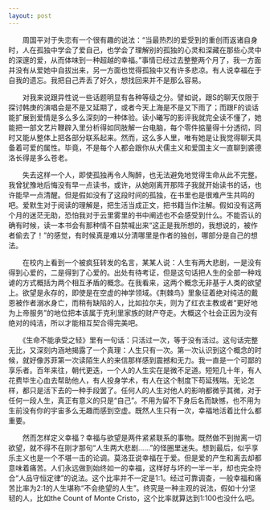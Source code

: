 ```yaml
---
layout: post
---
```

　　周国平对于失恋有一个很有趣的说法：“当最热烈的爱受到的重创而返诸自身时，人在孤独中学会了爱自己，也学会了理解别的孤独的心灵和深藏在那些心灵中的深邃的爱，从而体味到一种超越的幸福。”事情已经过去整整两个月了，我一方面并没有从爱她中自拔出来，另一方面也觉得孤独中又有许多悲凉。有人说幸福在于自我的遗忘。我把自己弄丢了好久，想找回来并不是那么容易。

　　对我来说跟异性说一些话题明显有各种等级之分。譬如说，跟S的聊天仅限于探讨韩庚的演唱会是不是又延期了，或者今天上海是不是又下雨了；而跟F的谈话能扩展到爱情是多么多么深刻的一种体验。读小曦写的影评我就完全读不懂了，她能把一部文艺片鞭辟入里分析得如同肢解一台电脑，每个零件掂量得十分透彻，同时又能从整体上把各部分联系起来。然而，这么多人里，唯有她是让我觉得聊天具备着可爱的属性。毕竟，不是每个人都会跟你从犬儒主义和爱国主义一直聊到裘德洛长得是多么苍老。

　　失去这样一个人，即使孤独再令人陶醉，也无法避免地觉得生命从此不完整。我曾犹豫地后悔没有早一点读书，或许，从她刚离开那阵子我就开始读书的话，也许能早一点清醒。但是假如没有了这段时间的孤独，在书里也是很难产生共鸣的吧。爱默生对于阅读的理解是，把生活当成正文，把书籍当作注解。假如没有这两个月的迷茫无助，恐怕我对于云里雾里的书中阐述也不会感受到什么。不能否认的确有时候，读一本书会有那种情不自禁喊出来“这正是我所想的，我想说的，被作者偷去了！”的感觉，有时候真是难以分清哪里是作者的独创，哪部分是自己的想法。

　　在校内上看到一个被疯狂转发的名言，某某人说：人生有两大悲剧，一是没有得到心爱的，二是得到了心爱的。出处有待考证，但是这句话把人生的全部一种戏谑的方式概括为两个相互矛盾的概念。在我看来，这两个概念无非基于人类的欲望上。欲望是永存的，即使是在空虚的神学领域。《荆棘鸟》里象征着绝对纯洁的戴恩被作者溺水身亡，而稍有缺陷的人，比如拉尔夫，则为了红衣主教或者“更好地为上帝服务”的地位把本该属于克利里家族的财产夺走。大概这个社会正因为没有绝对的纯洁，所以才能相互契合得完美吧。

　　《生命不能承受之轻》里有一句话：只活过一次，等于没有活过。这句话完整无比，又深刻内涵地揭露了一个真理：人生只有一次。第一次认识到这个概念的时候，就好像苏菲第一次读陌生人的来信那样感到震撼和无力。我一直是一个可鄙的享乐者。百年来往，朝代更迭，一个人的人生实在是微不足道。短短几十年，有人花费毕生心血去帮助他人，有人投身学术，有人在这个制度下苟延残喘。无论怎样，都只是活下去的一种手段罢了。任何人的人生对他人的影响都微乎其微，对于任何一段人生，真正有意义的只是“自己”。不用为留不下身后名而缺憾，也不用为生前没有你的宇宙多么无趣而感到空虚。既然人生只有一次，幸福地活着比什么都重要。

　　然而怎样定义幸福？幸福与欲望是两件紧紧联系的事物。既然做不到抛离一切欲望，就不得不在刚才那句“人生两大悲剧……”的怪圈里迷失。想到最后，似乎享乐主义也是一个不堪一击的论调。莫洛亚说幸福在于爱。但是爱的产生和离去却都意味着痛苦。人们永远做到始终如一的幸福，这样好与坏的一半一半，却也完全符合“人品守恒定律”的说法。这个比率并不一定是1:1。经过可靠调查，一般幸福和痛苦比率为2:1的人生堪称“不会绝望的人生”。终究是一种主观的说法，假如十分坚韧的人，比如the Count of Monte Cristo，这个比率就算达到1:100也没什么吧。